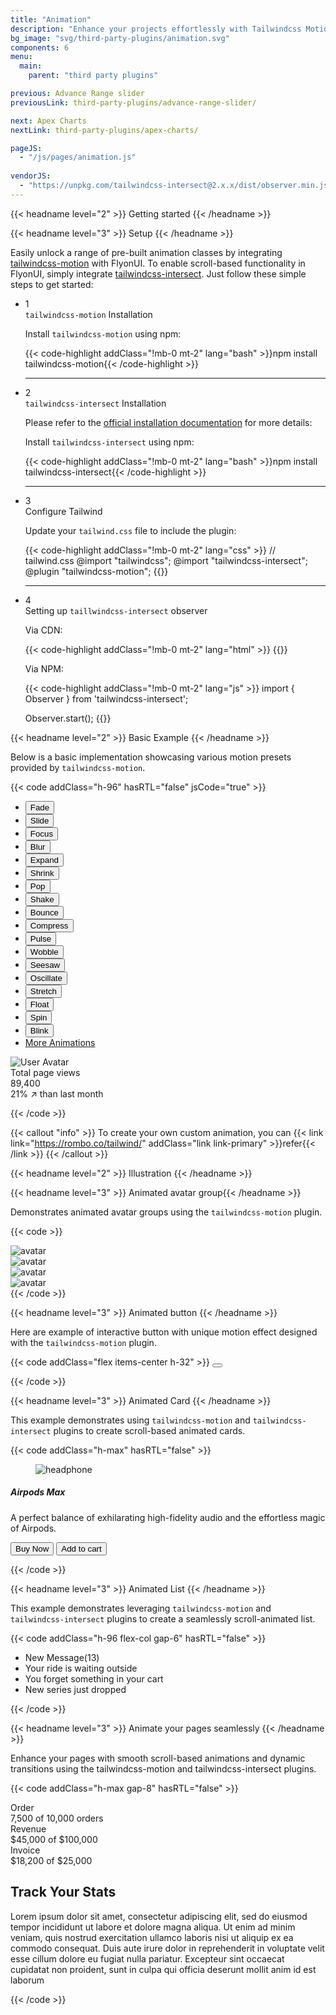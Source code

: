 ```yaml
---
title: "Animation"
description: "Enhance your projects effortlessly with Tailwindcss Motion, a powerful Tailwind CSS plugin offering a range of pre-designed motion classes for seamless animation integration."
bg_image: "svg/third-party-plugins/animation.svg"
components: 6
menu:
  main:
    parent: "third party plugins"

previous: Advance Range slider
previousLink: third-party-plugins/advance-range-slider/

next: Apex Charts
nextLink: third-party-plugins/apex-charts/

pageJS:
  - "/js/pages/animation.js"
  
vendorJS: 
  - "https://unpkg.com/tailwindcss-intersect@2.x.x/dist/observer.min.js"
---
```


<!-------------------- Getting started -------------------->

{{< headname level="2" >}} Getting started {{< /headname >}}

<!-- Setup -->

{{< headname level="3" >}} Setup {{< /headname >}}

Easily unlock a range of pre-built animation classes by integrating <a href="https://rombo.co/tailwind/" target="_blank" class="link link-primary font-semibold">tailwindcss-motion</a> with FlyonUI. To enable scroll-based functionality in FlyonUI, simply integrate <a href="https://github.com/heidkaemper/tailwindcss-intersect" target="_blank" class="link link-primary font-semibold">tailwindcss-intersect</a>. Just follow these simple steps to get started:

<ul class="timeline timeline-snap-icon timeline-compact timeline-vertical w-full mb-12 ps-0">
  <!-- Installation -->
  <li class="mt-0 mb-0 ps-0">
    <div class="timeline-middle mb-2">
      <span class="text-base-content flex size-7 items-center justify-center rounded-full border border-base-content/20 font-semibold">
        1
      </span>
    </div>
    <div class="timeline-end mb-0 w-full rounded-lg p-4 m-0">
      <div class="text-base-content mb-3 font-semibold"><code>tailwindcss-motion</code> Installation</div>
      <p>Install <code>tailwindcss-motion</code> using npm:</p>
      {{< code-highlight addClass="!mb-0 mt-2" lang="bash" >}}npm install tailwindcss-motion{{< /code-highlight >}}
    </div>
    <hr class="rounded-none border-transparent !w-0.5" />
  </li>

  <li class="mt-0 mb-0 ps-0">
    <div class="timeline-middle mb-2">
      <span class="text-base-content flex size-7 items-center justify-center rounded-full border border-base-content/20 font-semibold">
        2
      </span>
    </div>
    <div class="timeline-end mb-0 w-full rounded-lg p-4 m-0">
      <div class="text-base-content mb-3 font-semibold"><code>tailwindcss-intersect</code> Installation</div>
      <p>Please refer to the <a href="https://github.com/heidkaemper/tailwindcss-intersect?tab=readme-ov-file#installation" target="_blank" class="link link-primary font-semibold">official installation documentation</a> for more details:</p>
      <p>Install <code>tailwindcss-intersect</code> using npm:</p>
      {{< code-highlight addClass="!mb-0 mt-2" lang="bash" >}}npm install tailwindcss-intersect{{< /code-highlight >}}
    </div>
    <hr class="rounded-none border-transparent !w-0.5" />
  </li>

  <!-- Include Third-Party JS and CSS -->
  <li class="mt-0 mb-0 ps-0">
    <div class="timeline-middle mb-2">
      <span class="text-base-content flex size-7 items-center justify-center rounded-full border border-base-content/20 font-semibold">
        3
      </span>
    </div>
    <div class="timeline-end mb-0 w-full rounded-lg p-4 m-0">
      <div class="text-base-content mb-3 font-semibold">Configure Tailwind</div>
      <p>
         Update your <code>tailwind.css</code> file to include the plugin:
      </p>
      {{< code-highlight addClass="!mb-0 mt-2" lang="css" >}}
// tailwind.css
@import "tailwindcss";
@import "tailwindcss-intersect";
@plugin "tailwindcss-motion";
{{</code-highlight >}}
</div>
<hr class="rounded-none border-transparent !w-0.5" />
</li>
  <li class="mt-0 mb-0 ps-0">
    <div class="timeline-middle mb-2">
      <span class="text-base-content flex size-7 items-center justify-center rounded-full border border-base-content/20 font-semibold">
        4
      </span>
    </div>
    <div class="timeline-end mb-0 w-full rounded-lg p-4 m-0">
      <div class="text-base-content mb-3 font-semibold">Setting up <code>taillwindcss-intersect</code> observer</div>
      <p class="text-base-content">
         Via CDN:
      </p>
      {{< code-highlight addClass="!mb-0 mt-2" lang="html" >}}
<script defer src="https://unpkg.com/tailwindcss-intersect@2.x.x/dist/observer.min.js"></script>
{{</code-highlight >}}
      <p class="text-base-content !mt-4">
         Via NPM:
      </p>
      {{< code-highlight addClass="!mb-0 mt-2" lang="js" >}}
import { Observer } from 'tailwindcss-intersect';
 
Observer.start();
{{</code-highlight >}}
</div>
</li>
</ul>

<!-- Basic Example -->

{{< headname level="2" >}} Basic Example {{< /headname >}}

Below is a basic implementation showcasing various motion presets provided by `tailwindcss-motion`.

{{< code addClass="h-96" hasRTL="false" jsCode="true" >}}

<div class="flex w-full items-center justify-around max-sm:flex-col-reverse sm:gap-8">
  <ul class="divide-base-content/25 bg-base-100 shadow-base-300/20 h-80 w-64 divide-y overflow-y-auto rounded-xs shadow-xs **:rounded-none max-sm:h-48" >
    <li><button class="dropdown-item animation-button" value="motion-preset-fade">Fade</button></li>
    <li><button class="dropdown-item animation-button" value="motion-preset-slide-right">Slide</button></li>
    <li><button class="dropdown-item animation-button" value="motion-preset-focus">Focus</button></li>
    <li><button class="dropdown-item animation-button" value="motion-preset-blur-right">Blur</button></li>
    <li><button class="dropdown-item animation-button" value="motion-preset-expand">Expand</button></li>
    <li><button class="dropdown-item animation-button" value="motion-preset-shrink">Shrink</button></li>
    <li><button class="dropdown-item animation-button" value="motion-preset-pop">Pop</button></li>
    <li><button class="dropdown-item animation-button" value="motion-preset-shake">Shake</button></li>
    <li><button class="dropdown-item animation-button" value="motion-preset-bounce">Bounce</button></li>
    <li><button class="dropdown-item animation-button" value="motion-preset-compress">Compress</button></li>
    <li><button class="dropdown-item animation-button" value="motion-preset-pulse">Pulse</button></li>
    <li><button class="dropdown-item animation-button" value="motion-preset-wobble">Wobble</button></li>
    <li><button class="dropdown-item animation-button" value="motion-preset-seesaw">Seesaw</button></li>
    <li><button class="dropdown-item animation-button" value="motion-preset-oscillate">Oscillate</button></li>
    <li><button class="dropdown-item animation-button" value="motion-preset-stretch">Stretch</button></li>
    <li><button class="dropdown-item animation-button" value="motion-preset-float">Float</button></li>
    <li><button class="dropdown-item animation-button" value="motion-preset-spin">Spin</button></li>
    <li><button class="dropdown-item animation-button" value="motion-preset-blink">Blink</button></li>
    <li>
      <a class="dropdown-item link link-hover link-primary group justify-between" href="https://rombo.co/tailwind/" target="_blank" >
        More Animations
        <span class="icon-[tabler--chevron-right] -mb-0.5 size-4 group-hover:translate-x-1 rtl:rotate-180"></span>
      </a>
    </li>
  </ul>

  <div id="animated-box" class="mx-auto self-center">
    <div class="stats">
      <div class="stat">
        <div class="stat-figure">
          <div class="avatar">
            <div class="size-12 rounded-full">
              <img src="https://cdn.flyonui.com/fy-assets/avatar/avatar-1.png" alt="User Avatar" />
            </div>
          </div>
        </div>
        <div class="stat-title">Total page views</div>
        <div class="stat-value">89,400</div>
        <div class="stat-desc">21% ↗︎ than last month</div>
      </div>
    </div>
  </div>
</div>

<!-- Js -->
<script>
  window.addEventListener('load', function () {
    const animationButtons = document.querySelectorAll('.animation-button')
    const box = document.getElementById('animated-box')

    animationButtons.forEach(button => {
      button.addEventListener('click', () => {
        const animationClass = button.value

        // Remove all existing motion- classes
        const currentClasses = Array.from(box.classList)
        const motionClasses = currentClasses.filter(className => className.startsWith('motion-'))
        motionClasses.forEach(className => box.classList.remove(className))

        // Temporarily remove the animation class to re-trigger it
        void box.offsetWidth // Trigger reflow to allow re-adding the class
        box.classList.add(animationClass, 'motion-duration-1000')
      })
    })
  })
</script>

{{< /code >}}

{{< callout "info" >}}
To create your own custom animation, you can {{< link link="https://rombo.co/tailwind/" addClass="link link-primary" >}}refer{{< /link >}}
{{< /callout >}}

<!-- Illustration -->

{{< headname level="2" >}} Illustration {{< /headname >}}

<!-- Animated avatar group -->

{{< headname level="3" >}} Animated avatar group{{< /headname >}}

Demonstrates animated avatar groups using the `tailwindcss-motion` plugin.

{{< code >}}

<div class="avatar-group -space-x-5">
  <div class="avatar hover:motion-scale-out-110 motion-ease-spring-smooth hover:z-30">
    <div class="w-13">
      <img src="https://cdn.flyonui.com/fy-assets/avatar/avatar-1.png" alt="avatar" />
    </div>
  </div>
  <div class="avatar hover:motion-scale-out-110 motion-ease-spring-smooth hover:z-30">
    <div class="w-13">
      <img src="https://cdn.flyonui.com/fy-assets/avatar/avatar-12.png" alt="avatar" />
    </div>
  </div>
  <div class="avatar hover:motion-scale-out-110 motion-ease-spring-smooth hover:z-30">
    <div class="w-13">
      <img src="https://cdn.flyonui.com/fy-assets/avatar/avatar-10.png" alt="avatar" />
    </div>
  </div>
  <div class="avatar hover:motion-scale-out-110 motion-ease-spring-smooth hover:z-30">
    <div class="w-13">
      <img src="https://cdn.flyonui.com/fy-assets/avatar/avatar-6.png" alt="avatar" />
    </div>
  </div>
</div>
{{< /code >}}

<!-- Animated Button -->

{{< headname level="3" >}} Animated button {{< /headname >}}

Here are example of interactive button with unique motion effect designed with the `tailwindcss-motion` plugin.

{{< code addClass="flex items-center h-32" >}}
<button class="btn btn-square btn-text btn-error *:active:motion-preset-shake" aria-label="Soft Icon Button">
  <span class="icon-[tabler--bell-ringing] motion-duration-500 size-6"></span>
</button>

{{< /code >}}

<!-- Animated card -->

{{< headname level="3" >}} Animated Card {{< /headname >}}

This example demonstrates using `tailwindcss-motion` and `tailwindcss-intersect` plugins to create scroll-based animated cards.

{{< code addClass="h-max" hasRTL="false" >}}

<div class="card intersect:motion-scale-in-0 intersect:motion-opacity-in-0 intersect:motion-blur-in-[5px] intersect:motion-ease-spring-smooth intersect-half origin-bottom-right sm:max-w-sm" >
  <figure><img src="https://cdn.flyonui.com/fy-assets/components/card/image-7.png" alt="headphone" /></figure>
  <div class="card-body">
    <h5 class="card-title mb-2.5">Airpods Max</h5>
    <p class="mb-4">A perfect balance of exhilarating high-fidelity audio and the effortless magic of Airpods.</p>
    <div class="card-actions">
      <button class="btn btn-primary intersect:motion-delay-[400ms] intersect:motion-ease-spring-bouncy intersect:motion-scale-in-0" >
        Buy Now
      </button>
      <button class="btn btn-secondary btn-soft intersect:motion-delay-[500ms] intersect:motion-ease-spring-bouncy intersect:motion-scale-in-0" >
        Add to cart
      </button>
    </div>
  </div>
</div>

{{< /code >}}

<!-- Animated List -->

{{< headname level="3" >}} Animated List {{< /headname >}}

This example demonstrates leveraging `tailwindcss-motion` and `tailwindcss-intersect` plugins to create a seamlessly scroll-animated list.

{{< code addClass="h-96 flex-col gap-6" hasRTL="false" >}}
<ul class="flex w-96 flex-col gap-2 rounded-md *:rounded-md *:p-3 *:shadow-sm *:shadow-base-300/20" >
  <li class="bg-base-100 intersect:motion-scale-in-0 intersect:motion-opacity-in-0 origin-top">
    <div class="flex w-full items-center gap-2">
      <span class="icon-[tabler--brand-whatsapp] text-success size-6"></span>
      New Message(13)
    </div>
  </li>
  <li class="origin-to intersect:motion-delay-[500ms] bg-base-100 intersect:motion-scale-in-0 intersect:motion-opacity-in-0" >
    <div class="flex w-full items-center gap-2">
      <span class="icon-[tabler--brand-uber] text-base-content size-6"></span>
      Your ride is waiting outside
    </div>
  </li>
  <li class="origin-to intersect:motion-delay-[1000ms] bg-base-100 intersect:motion-scale-in-0 intersect:motion-opacity-in-0" >
    <div class="flex w-full items-center gap-2">
      <span class="icon-[tabler--brand-amazon] text-warning size-6"></span>
      You forget something in your cart
    </div>
  </li>
  <li class="origin-to intersect:motion-delay-[1500ms] bg-base-100 intersect:motion-scale-in-0 intersect:motion-opacity-in-0" >
    <div class="flex w-full items-center gap-2">
      <span class="icon-[tabler--brand-netflix] text-error size-6"></span>
      New series just dropped
    </div>
  </li>
</ul>

{{< /code >}}

<!-- Animate your pages seamlessly -->

{{< headname level="3" >}} Animate your pages seamlessly {{< /headname >}}

Enhance your pages with smooth scroll-based animations and dynamic transitions using the tailwindcss-motion and tailwindcss-intersect plugins.

{{< code addClass="h-max gap-8" hasRTL="false" >}}

<div class="flex flex-wrap gap-6">
  <div class="stats intersect:motion-preset-slide-left intersect:motion-ease-spring-bouncier max-sm:w-full">
    <div class="stat">
      <div class="avatar avatar-placeholder">
        <div class="bg-success/20 text-success size-10 rounded-full">
          <span class="icon-[tabler--package] size-6"></span>
        </div>
      </div>
      <div class="stat-value mb-1">Order</div>
      <div class="stat-title">7,500 of 10,000 orders</div>
      <div class="progress bg-success/10 h-2" role="progressbar" aria-label="Order Progressbar" aria-valuenow="75" aria-valuemin="0" aria-valuemax="100" >
        <div class="progress-bar progress-success w-3/4"></div>
      </div>
    </div>
  </div>

  <div class="stats intersect:motion-preset-slide-left intersect:motion-delay-[400ms] intersect:motion-ease-spring-bouncier max-sm:w-full" >
    <div class="stat">
      <div class="avatar avatar-placeholder">
        <div class="bg-warning/20 text-warning size-10 rounded-full">
          <span class="icon-[tabler--cash] size-6"></span>
        </div>
      </div>
      <div class="stat-value mb-1">Revenue</div>
      <div class="stat-title">$45,000 of $100,000</div>
      <div class="progress bg-warning/10 h-2" role="progressbar" aria-label="Revenue Progressbar" aria-valuenow="45" aria-valuemin="0" aria-valuemax="100" >
        <div class="progress-bar progress-warning w-2/5"></div>
      </div>
    </div>
  </div>

  <div class="stats intersect:motion-preset-slide-left intersect:motion-delay-[800ms] intersect:motion-ease-spring-bouncier max-sm:w-full" >
    <div class="stat">
      <div class="avatar avatar-placeholder">
        <div class="bg-error/20 text-error size-10 rounded-full">
          <span class="icon-[tabler--credit-card] size-6"></span>
        </div>
      </div>
      <div class="stat-value mb-1">Invoice</div>
      <div class="stat-title">$18,200 of $25,000</div>
      <div class="progress bg-error/10 h-2" role="progressbar" aria-label="Invoice Progressbar" aria-valuenow="73" aria-valuemin="0" aria-valuemax="100" >
        <div class="progress-bar progress-error w-[73%]"></div>
      </div>
    </div>
  </div>
</div>

<div>
  <h2 class="intersect:motion-preset-blur-left intersect:motion-delay-[1000ms] mb-4 text-3xl font-bold">
    Track Your Stats
  </h2>

  <p class="intersect:motion-preset-focus intersect:motion-delay-[1400ms]">
    Lorem ipsum dolor sit amet, consectetur adipiscing elit, sed do eiusmod tempor incididunt ut labore et dolore magna
    aliqua. Ut enim ad minim veniam, quis nostrud exercitation ullamco laboris nisi ut aliquip ex ea commodo consequat.
    Duis aute irure dolor in reprehenderit in voluptate velit esse cillum dolore eu fugiat nulla pariatur. Excepteur
    sint occaecat cupidatat non proident, sunt in culpa qui officia deserunt mollit anim id est laborum
  </p>
</div>

{{< /code >}}
